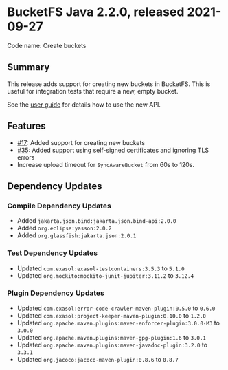 # BucketFS Java 2.2.0, released 2021-09-27

Code name: Create buckets

## Summary

This release adds support for creating new buckets in BucketFS. This is useful for integration tests that require a new, empty bucket.

See the [user guide](https://github.com/exasol/bucketfs-java/blob/main/doc/user_guide/user_guide.md) for details how to use the new API.

## Features

* [#17](https://github.com/exasol/bucketfs-java/issues/17): Added support for creating new buckets
* [#35](https://github.com/exasol/bucketfs-java/issues/35): Added support using self-signed certificates and ignoring TLS errors
* Increase upload timeout for `SyncAwareBucket` from 60s to 120s.

## Dependency Updates

### Compile Dependency Updates

* Added `jakarta.json.bind:jakarta.json.bind-api:2.0.0`
* Added `org.eclipse:yasson:2.0.2`
* Added `org.glassfish:jakarta.json:2.0.1`

### Test Dependency Updates

* Updated `com.exasol:exasol-testcontainers:3.5.3` to `5.1.0`
* Updated `org.mockito:mockito-junit-jupiter:3.11.2` to `3.12.4`

### Plugin Dependency Updates

* Updated `com.exasol:error-code-crawler-maven-plugin:0.5.0` to `0.6.0`
* Updated `com.exasol:project-keeper-maven-plugin:0.10.0` to `1.2.0`
* Updated `org.apache.maven.plugins:maven-enforcer-plugin:3.0.0-M3` to `3.0.0`
* Updated `org.apache.maven.plugins:maven-gpg-plugin:1.6` to `3.0.1`
* Updated `org.apache.maven.plugins:maven-javadoc-plugin:3.2.0` to `3.3.1`
* Updated `org.jacoco:jacoco-maven-plugin:0.8.6` to `0.8.7`
